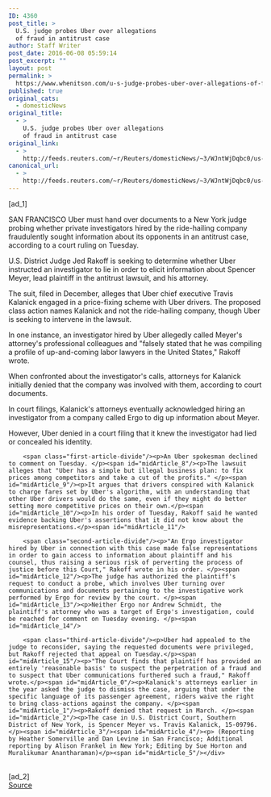 ```yaml
---
ID: 4360
post_title: >
  U.S. judge probes Uber over allegations
  of fraud in antitrust case
author: Staff Writer
post_date: 2016-06-08 05:59:14
post_excerpt: ""
layout: post
permalink: >
  https://www.whenitson.com/u-s-judge-probes-uber-over-allegations-of-fraud-in-antitrust-case/
published: true
original_cats:
  - domesticNews
original_title:
  - >
    U.S. judge probes Uber over allegations
    of fraud in antitrust case
original_link:
  - >
    http://feeds.reuters.com/~r/Reuters/domesticNews/~3/WJntWjDqbc0/us-uber-antitrust-idUSKCN0YU0F5
canonical_url:
  - >
    http://feeds.reuters.com/~r/Reuters/domesticNews/~3/WJntWjDqbc0/us-uber-antitrust-idUSKCN0YU0F5
---
```

 [ad_1]
<br><div id="articleText">
<span id="midArticle_start"/>

<span id="midArticle_0"/><span class="focusParagraph" readability="5"><p><span class="articleLocation">SAN FRANCISCO</span> Uber must hand over documents to a New York judge probing whether private investigators hired by the ride-hailing company fraudulently sought information about its opponents in an antitrust case, according to a court ruling on Tuesday.</p></span><span id="midArticle_1"/><p>U.S. District Judge Jed Rakoff is seeking to determine whether Uber instructed an investigator to lie in order to elicit information about Spencer Meyer, lead plaintiff in the antitrust lawsuit, and his attorney. </p><span id="midArticle_2"/><p>The suit, filed in December, alleges that Uber chief executive Travis Kalanick engaged in a price-fixing scheme with Uber drivers. The proposed class action names Kalanick and not the ride-hailing company, though Uber is seeking to intervene in the lawsuit.</p><span id="midArticle_3"/><p>In one instance, an investigator hired by Uber allegedly called Meyer's attorney's professional colleagues and "falsely stated that he was compiling a profile of up-and-coming labor lawyers in the United States," Rakoff wrote.</p><span id="midArticle_4"/><p>When confronted about the investigator's calls, attorneys for Kalanick initially denied that the company was involved  with them, according to court documents. </p><span id="midArticle_5"/><p>In court filings, Kalanick's attorneys eventually acknowledged hiring an investigator from a company called Ergo to dig up information about Meyer. </p><span id="midArticle_6"/><p>However, Uber denied in a court filing that it knew the investigator had lied or concealed his identity.</p><span id="midArticle_7"/>
        
        <span class="first-article-divide"/><p>An Uber spokesman declined to comment on Tuesday. </p><span id="midArticle_8"/><p>The lawsuit alleges that "Uber has a simple but illegal business plan: to fix prices among competitors and take a cut of the profits." </p><span id="midArticle_9"/><p>It argues that drivers conspired with Kalanick to charge fares set by Uber's algorithm, with an understanding that other Uber drivers would do the same, even if they might do better setting more competitive prices on their own.</p><span id="midArticle_10"/><p>In his order of Tuesday, Rakoff said he wanted evidence backing Uber's assertions that it did not know about the misrepresentations.</p><span id="midArticle_11"/>
        
        <span class="second-article-divide"/><p>"An Ergo investigator hired by Uber in connection with this case made false representations in order to gain access to information about plaintiff and his counsel, thus raising a serious risk of perverting the process of justice before this Court," Rakoff wrote in his order. </p><span id="midArticle_12"/><p>The judge has authorized the plaintiff's request to conduct a probe, which involves Uber turning over communications and documents pertaining to the investigative work performed by Ergo for review by the court. </p><span id="midArticle_13"/><p>Neither Ergo nor Andrew Schmidt, the plaintiff's attorney who was a target of Ergo's investigation, could be reached for comment on Tuesday evening. </p><span id="midArticle_14"/>
        
        <span class="third-article-divide"/><p>Uber had appealed to the judge to reconsider, saying the requested documents were privileged, but Rakoff rejected that appeal on Tuesday.</p><span id="midArticle_15"/><p>"The Court finds that plaintiff has provided an entirely 'reasonable basis' to suspect the perpetration of a fraud and to suspect that Uber communications furthered such a fraud," Rakoff wrote.</p><span id="midArticle_0"/><p>Kalanick's attorneys earlier in the year asked the judge to dismiss the case, arguing that under the specific language of its passenger agreement, riders waive the right to bring class-actions against the company. </p><span id="midArticle_1"/><p>Rakoff denied that request in March. </p><span id="midArticle_2"/><p>The case in U.S. District Court, Southern District of New York, is Spencer Meyer vs. Travis Kalanick, 15-09796.</p><span id="midArticle_3"/><span id="midArticle_4"/><p> (Reporting by Heather Somerville and Dan Levine in San Francisco; Additional reporting by Alison Frankel in New York; Editing by Sue Horton and Muralikumar Anantharaman)</p><span id="midArticle_5"/></div>
<br>[ad_2]
<br><a href="http://feeds.reuters.com/~r/Reuters/domesticNews/~3/WJntWjDqbc0/us-uber-antitrust-idUSKCN0YU0F5">Source </a>